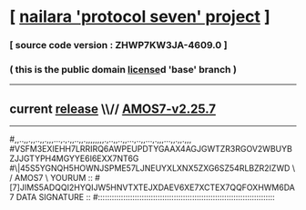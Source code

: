 
# [ [nailara 'protocol seven' project](http://nailara.network/) ]

### [ source code version : ZHWP7KW3JA-4609.0 ]

### ( this is the public domain [license](../license)d 'base' branch )
---
## current [release](https://github.com/nailara-technologies/protocol-7/releases) \\\\// [AMOS7-v2.25.7](https://github.com/nailara-technologies/protocol-7/releases/tag/AMOS7-v2.25.7)
---

#,,..,,.,,..,,.,,,...,.,.,,..,,.,,,,,,,,.,..,,..,,...,..,,...,.,,,...,,.,,.,,,
#VSFM3EXIEHH7LRRIRQ6AWPEUPDTYGAAX4AGJGWTZR3RGOV2WBUYBZJJGTYPH4MGYYE6I6EXX7NT6G
#\\\|45S5YGNQH5HOWNJSPME57LJNEUYXLXNX5ZXG6SZ54RLBZR2IZWD \ / AMOS7 \ YOURUM ::
#\[7]JIMS5ADQQI2HYQIJW5HNVTXTEJXDAEV6XE7XCTEX7QQFOXHWM6DA 7  DATA SIGNATURE ::
#:::::::::::::::::::::::::::::::::::::::::::::::::::::::::::::::::::::::::::::
